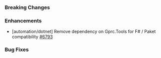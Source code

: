 ### Breaking Changes


### Enhancements


- [automation/dotnet] Remove dependency on Gprc.Tools for F# / Paket compatibility
  [#6793](https://github.com/pulumi/pulumi/pull/6793)  

### Bug Fixes

